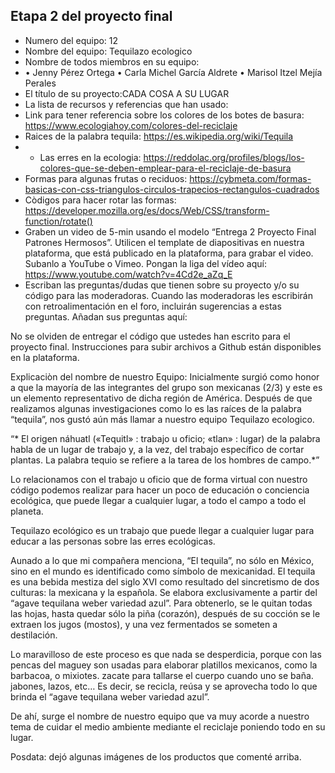 ## Etapa 2 del proyecto final

- Numero del equipo: 12
- Nombre del equipo: Tequilazo ecologico
- Nombre de todos miembros en su equipo:
- • Jenny Pérez Ortega
• Carla Michel García Aldrete
• Marisol Itzel Mejía Perales
- El título de su proyecto:CADA COSA A SU LUGAR  
- La lista de recursos y referencias que han usado:
- Link para  tener referencia sobre los colores de los botes de basura: https://www.ecologiahoy.com/colores-del-reciclaje
- Raices de la palabra tequila: https://es.wikipedia.org/wiki/Tequila
- * Las erres en la ecologia: https://reddolac.org/profiles/blogs/los-colores-que-se-deben-emplear-para-el-reciclaje-de-basura
- Formas para algunas frutas o reciduos: https://cybmeta.com/formas-basicas-con-css-triangulos-circulos-trapecios-rectangulos-cuadrados
- Còdigos para hacer rotar las formas: https://developer.mozilla.org/es/docs/Web/CSS/transform-function/rotate()
- Graben un video de 5-min usando el modelo “Entrega 2 Proyecto Final Patrones Hermosos”. Utilicen el template de diapositivas en nuestra plataforma, que está publicado en la plataforma, para grabar el video. Subanlo a YouTube o Vimeo. Pongan la liga del vídeo aquí:  https://www.youtube.com/watch?v=4Cd2e_aZq_E
- Escriban las preguntas/dudas que tienen sobre su proyecto y/o su código para las moderadoras. Cuando las moderadoras les escribirán con retroalimentación en el foro, incluirán sugerencias a estas preguntas. Añadan sus preguntas aquí:

No se olviden de entregar el código que ustedes han escrito para el proyecto final. Instrucciones para subir archivos a Github están disponibles en la plataforma.


Explicaciòn del nombre de nuestro Equipo:
Inicialmente surgió como honor a que la mayoría de las integrantes del grupo son mexicanas (2/3) y este es un elemento representativo de dicha región de América.
Después de que realizamos algunas investigaciones como lo es las raíces de la palabra “tequila”, nos gustó aún más llamar a nuestro equipo Tequilazo ecologico.

“* El origen náhuatl («Tequitl» : trabajo u oficio; «tlan» : lugar) de la palabra habla de un lugar de trabajo y, a la vez, del trabajo específico de cortar plantas. La palabra tequio se refiere a la tarea de los hombres de campo.*”

Lo relacionamos con el trabajo u oficio que de forma virtual con nuestro código podemos realizar para hacer un poco de educación o conciencia ecológica, que puede llegar a cualquier lugar, a todo el campo a todo el planeta.

Tequilazo ecológico es un trabajo que puede llegar a cualquier lugar para educar a las personas sobre las erres ecológicas.

Aunado a lo que mi compañera menciona, “El tequila”, no sólo en México, sino en el mundo es identificado como símbolo de mexicanidad.
El tequila es una bebida mestiza del siglo XVI como resultado del sincretismo de dos culturas: la mexicana y la española. Se elabora exclusivamente a partir del “agave tequilana weber variedad azul”. Para obtenerlo, se le quitan todas las hojas, hasta quedar sólo la piña (corazón), después de su cocción se le extraen los jugos (mostos), y una vez fermentados se someten a destilación.

Lo maravilloso de este proceso es que nada se desperdicia, porque con las pencas del maguey son usadas para elaborar platillos mexicanos, como la barbacoa, o mixiotes. zacate para tallarse el cuerpo cuando uno se baña. jabones, lazos, etc… Es decir, se recicla, reúsa y se aprovecha todo lo que brinda el “agave tequilana weber variedad azul”.

De ahí, surge el nombre de nuestro equipo que va muy acorde a nuestro tema de cuidar el medio ambiente mediante el reciclaje poniendo todo en su lugar.

Posdata: dejó algunas imágenes de los productos que comenté arriba.
